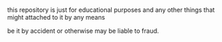 # 
this repository is just for educational purposes and any other things that might attached to it by any means

be it by accident or otherwise may be liable to fraud.
